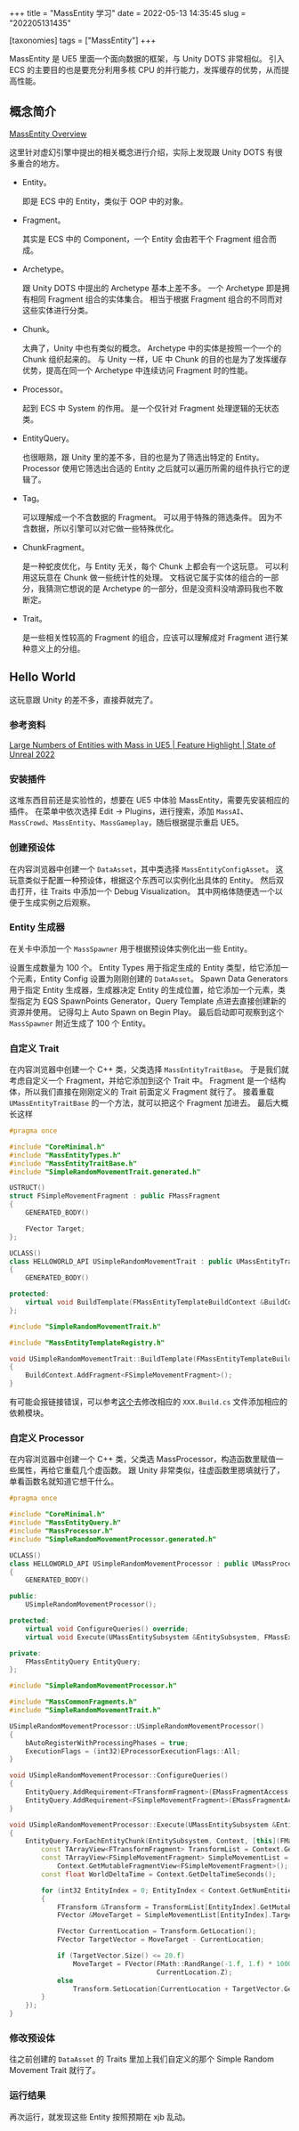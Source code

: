 +++
title = "MassEntity 学习"
date = 2022-05-13 14:35:45
slug = "202205131435"

[taxonomies]
tags = ["MassEntity"]
+++

MassEntity 是 UE5 里面一个面向数据的框架，与 Unity DOTS 非常相似。
引入 ECS 的主要目的也是要充分利用多核 CPU 的并行能力，发挥缓存的优势，从而提高性能。

<!-- more -->

## 概念简介

[MassEntity Overview](https://docs.unrealengine.com/5.0/en-US/overview-of-mass-entity-in-unreal-engine/)

这里针对虚幻引擎中提出的相关概念进行介绍，实际上发现跟 Unity DOTS 有很多重合的地方。

- Entity。

    即是 ECS 中的 Entity，类似于 OOP 中的对象。

- Fragment。

    其实是 ECS 中的 Component，一个 Entity 会由若干个 Fragment 组合而成。

- Archetype。

    跟 Unity DOTS 中提出的 Archetype 基本上差不多。
    一个 Archetype 即是拥有相同 Fragment 组合的实体集合。
    相当于根据 Fragment 组合的不同而对这些实体进行分类。

- Chunk。

    太典了，Unity 中也有类似的概念。
    Archetype 中的实体是按照一个一个的 Chunk 组织起来的。
    与 Unity 一样，UE 中 Chunk 的目的也是为了发挥缓存优势，提高在同一个 Archetype 中连续访问 Fragment 时的性能。

- Processor。

    起到 ECS 中 System 的作用。
    是一个仅针对 Fragment 处理逻辑的无状态类。

- EntityQuery。

    也很眼熟，跟 Unity 里的差不多，目的也是为了筛选出特定的 Entity。
    Processor 使用它筛选出合适的 Entity 之后就可以遍历所需的组件执行它的逻辑了。

- Tag。

    可以理解成一个不含数据的 Fragment。
    可以用于特殊的筛选条件。
    因为不含数据，所以引擎可以对它做一些特殊优化。

- ChunkFragment。

    是一种蛇皮优化，与 Entity 无关，每个 Chunk 上都会有一个这玩意。
    可以利用这玩意在 Chunk 做一些统计性的处理。
    文档说它属于实体的组合的一部分，我猜测它想说的是 Archetype 的一部分，但是没资料没啃源码我也不敢断定。

- Trait。

    是一些相关性较高的 Fragment 的组合，应该可以理解成对 Fragment 进行某种意义上的分组。

## Hello World

这玩意跟 Unity 的差不多，直接莽就完了。

### 参考资料

[Large Numbers of Entities with Mass in UE5 | Feature Highlight | State of Unreal 2022](https://www.youtube.com/watch?v=f9q8A-9DvPo&ab_channel=UnrealEngine)

### 安装插件

这堆东西目前还是实验性的，想要在 UE5 中体验 MassEntity，需要先安装相应的插件。
在菜单中依次选择 Edit -> Plugins，进行搜索，添加 `MassAI`、`MassCrowd`、`MassEntity`、`MassGameplay`，随后根据提示重启 UE5。

### 创建预设体

在内容浏览器中创建一个 `DataAsset`，其中类选择 `MassEntityConfigAsset`。
这玩意类似于配置一种预设体，根据这个东西可以实例化出具体的 Entity。
然后双击打开，往 Traits 中添加一个 Debug Visualization。
其中网格体随便选一个以便于生成实例之后观察。

### Entity 生成器

在关卡中添加一个 `MassSpawner` 用于根据预设体实例化出一些 Entity。

设置生成数量为 100 个。
Entity Types 用于指定生成的 Entity 类型，给它添加一个元素，Entity Config 设置为刚刚创建的 `DataAsset`。
Spawn Data Generators 用于指定 Entity 生成器，生成器决定 Entity 的生成位置，给它添加一个元素，类型指定为 EQS SpawnPoints Generator，Query Template 点进去直接创建新的资源并使用。
记得勾上 Auto Spawn on Begin Play。
最后启动即可观察到这个 `MassSpawner` 附近生成了 100 个 Entity。

### 自定义 Trait

在内容浏览器中创建一个 C++ 类，父类选择 `MassEntityTraitBase`。
于是我们就考虑自定义一个 Fragment，并给它添加到这个 Trait 中。
Fragment 是一个结构体，所以我们直接在刚刚定义的 Trait 前面定义 Fragment 就行了。
接着重载 `UMassEntityTraitBase` 的一个方法，就可以把这个 Fragment 加进去。
最后大概长这样

```cpp
#pragma once

#include "CoreMinimal.h"
#include "MassEntityTypes.h"
#include "MassEntityTraitBase.h"
#include "SimpleRandomMovementTrait.generated.h"

USTRUCT()
struct FSimpleMovementFragment : public FMassFragment
{
	GENERATED_BODY()

	FVector Target;
};

UCLASS()
class HELLOWORLD_API USimpleRandomMovementTrait : public UMassEntityTraitBase
{
	GENERATED_BODY()

protected:
	virtual void BuildTemplate(FMassEntityTemplateBuildContext &BuildContext, UWorld &World) const override;
};
```

```cpp
#include "SimpleRandomMovementTrait.h"

#include "MassEntityTemplateRegistry.h"

void USimpleRandomMovementTrait::BuildTemplate(FMassEntityTemplateBuildContext &BuildContext, UWorld &world) const
{
    BuildContext.AddFragment<FSimpleMovementFragment>();
}
```

有可能会报链接错误，可以参考[这个](https://forums.unrealengine.com/t/unresolved-reference-fmassfragment/572465)去修改相应的 `XXX.Build.cs` 文件添加相应的依赖模块。

### 自定义 Processor

在内容浏览器中创建一个 C++ 类，父类选 MassProcessor，构造函数里赋值一些属性，再给它重载几个虚函数。
跟 Unity 非常类似，往虚函数里摁填就行了，单看函数名就知道它想干什么。

```cpp
#pragma once

#include "CoreMinimal.h"
#include "MassEntityQuery.h"
#include "MassProcessor.h"
#include "SimpleRandomMovementProcessor.generated.h"

UCLASS()
class HELLOWORLD_API USimpleRandomMovementProcessor : public UMassProcessor
{
	GENERATED_BODY()

public:
	USimpleRandomMovementProcessor();

protected:
	virtual void ConfigureQueries() override;
	virtual void Execute(UMassEntitySubsystem &EntitySubsystem, FMassExecutionContext &Context) override;

private:
	FMassEntityQuery EntityQuery;
};
```

```cpp
#include "SimpleRandomMovementProcessor.h"

#include "MassCommonFragments.h"
#include "SimpleRandomMovementTrait.h"

USimpleRandomMovementProcessor::USimpleRandomMovementProcessor()
{
    bAutoRegisterWithProcessingPhases = true;
    ExecutionFlags = (int32)EProcessorExecutionFlags::All;
}

void USimpleRandomMovementProcessor::ConfigureQueries()
{
    EntityQuery.AddRequirement<FTransformFragment>(EMassFragmentAccess::ReadWrite);
    EntityQuery.AddRequirement<FSimpleMovementFragment>(EMassFragmentAccess::ReadWrite);
}

void USimpleRandomMovementProcessor::Execute(UMassEntitySubsystem &EntitySubsystem, FMassExecutionContext &Context)
{
    EntityQuery.ForEachEntityChunk(EntitySubsystem, Context, [this](FMassExecutionContext &Context) {
        const TArrayView<FTransformFragment> TransformList = Context.GetMutableFragmentView<FTransformFragment>();
        const TArrayView<FSimpleMovementFragment> SimpleMovementList =
            Context.GetMutableFragmentView<FSimpleMovementFragment>();
        const float WorldDeltaTime = Context.GetDeltaTimeSeconds();

        for (int32 EntityIndex = 0; EntityIndex < Context.GetNumEntities(); EntityIndex++)
        {
            FTransform &Transform = TransformList[EntityIndex].GetMutableTransform();
            FVector &MoveTarget = SimpleMovementList[EntityIndex].Target;

            FVector CurrentLocation = Transform.GetLocation();
            FVector TargetVector = MoveTarget - CurrentLocation;

            if (TargetVector.Size() <= 20.f)
                MoveTarget = FVector(FMath::RandRange(-1.f, 1.f) * 1000.f, FMath::RandRange(-1.f, 1.f) * 1000.f,
                                     CurrentLocation.Z);
            else
                Transform.SetLocation(CurrentLocation + TargetVector.GetSafeNormal() * 400.f * WorldDeltaTime);
        }
    });
}
```

### 修改预设体

往之前创建的 `DataAsset` 的 Traits 里加上我们自定义的那个 Simple Random Movement Trait 就行了。

### 运行结果

再次运行，就发现这些 Entity 按照预期在 xjb 乱动。

